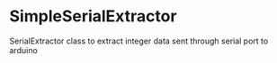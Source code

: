 # SimpleSerialExtractor
SerialExtractor class to extract integer data sent through serial port to arduino
